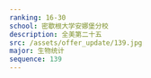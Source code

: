 ```yaml
---
ranking: 16-30
school: 密歇根大学安娜堡分校
description: 全美第二十五
src: /assets/offer_update/139.jpg
major: 生物统计
sequence: 139
---
```

